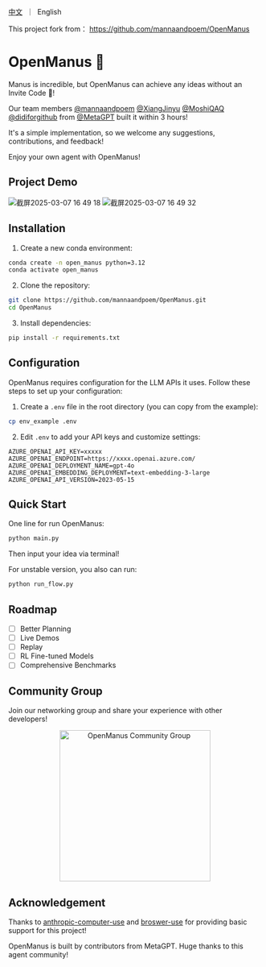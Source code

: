 <p align="left">
    <a href="README_zh.md">中文</a>&nbsp ｜ &nbspEnglish&nbsp
</p>

This project fork from：
https://github.com/mannaandpoem/OpenManus


# OpenManus 🙋
Manus is incredible, but OpenManus can achieve any ideas without an Invite Code 🛫!

Our team members [@mannaandpoem](https://github.com/mannaandpoem) [@XiangJinyu](https://github.com/XiangJinyu) [@MoshiQAQ](https://github.com/MoshiQAQ) [@didiforgithub](https://github.com/didiforgithub) from [@MetaGPT](https://github.com/geekan/MetaGPT) built it within 3 hours!

It's a simple implementation, so we welcome any suggestions, contributions, and feedback!

Enjoy your own agent with OpenManus!

## Project Demo
![截屏2025-03-07 16 49 18](https://github.com/user-attachments/assets/3b7f425a-3849-4e27-aaa4-2ff1c3d307d6)
![截屏2025-03-07 16 49 32](https://github.com/user-attachments/assets/fef9e0b7-6b85-498a-bf8c-6985771e9428)


## Installation

1. Create a new conda environment:

```bash
conda create -n open_manus python=3.12
conda activate open_manus
```

2. Clone the repository:

```bash
git clone https://github.com/mannaandpoem/OpenManus.git
cd OpenManus
```

3. Install dependencies:

```bash
pip install -r requirements.txt
```

## Configuration

OpenManus requires configuration for the LLM APIs it uses. Follow these steps to set up your configuration:

1. Create a `.env` file in the root directory (you can copy from the example):

```bash
cp env_example .env
```

2. Edit `.env` to add your API keys and customize settings:

```.env
AZURE_OPENAI_API_KEY=xxxxx
AZURE_OPENAI_ENDPOINT=https://xxxx.openai.azure.com/
AZURE_OPENAI_DEPLOYMENT_NAME=gpt-4o
AZURE_OPENAI_EMBEDDING_DEPLOYMENT=text-embedding-3-large
AZURE_OPENAI_API_VERSION=2023-05-15
```

## Quick Start
One line for run OpenManus:

```bash
python main.py
```

Then input your idea via terminal!

For unstable version, you also can run:

```bash
python run_flow.py
```


## Roadmap
- [ ] Better Planning
- [ ] Live Demos
- [ ] Replay
- [ ] RL Fine-tuned Models
- [ ] Comprehensive Benchmarks

## Community Group
Join our networking group and share your experience with other developers!
<div align="center">
    <img src="assets/community_group.jpeg" alt="OpenManus Community Group" width="300"/>
</div>

## Acknowledgement

Thanks to [anthropic-computer-use](https://github.com/anthropics/anthropic-quickstarts/tree/main/computer-use-demo) and [broswer-use](https://github.com/browser-use/browser-use) for providing basic support for this project!

OpenManus is built by contributors from MetaGPT. Huge thanks to this agent community!
